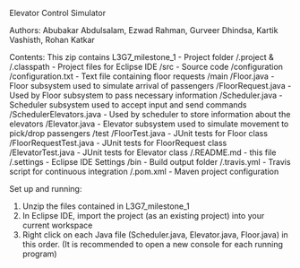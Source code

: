 Elevator Control Simulator

Authors: Abubakar Abdulsalam, Ezwad Rahman, Gurveer Dhindsa, Kartik Vashisth, Rohan Katkar 

Contents:
This zip contains
	L3G7_milestone_1 - Project folder
		/.project & /.classpath - Project files for Eclipse IDE
		/src - Source code
			/configuration
				/configuration.txt - Text file containing floor requests
			/main
				/Floor.java - Floor subsystem used to simulate arrival of passengers
				/FloorRequest.java - Used by Floor subsystem to pass necessary information
				/Scheduler.java - Scheduler subsystem used to accept input and send commands
				/SchedulerElevators.java - Used by scheduler to store information about the elevators
				/Elevator.java - Elevator subsystem used to simulate movement to pick/drop passengers
			/test
				/FloorTest.java - JUnit tests for Floor class
				/FloorRequestTest.java - JUnit tests for FloorRequest class
				/ElevatorTest.java - JUnit tests for Elevator class 
		/.README.md - this file 
		/.settings - Eclipse IDE Settings
		/bin - Build output folder
		/.travis.yml - Travis script for continuous integration
		/.pom.xml - Maven project configuration
		
Set up and running:
1. Unzip the files contained in L3G7_milestone_1
2. In Eclipse IDE, import the project (as an existing project) into your current workspace
3. Right click on each Java file (Scheduler.java, Elevator.java, Floor.java) in this order.
(It is recommended to open a new console for each running program)
	



